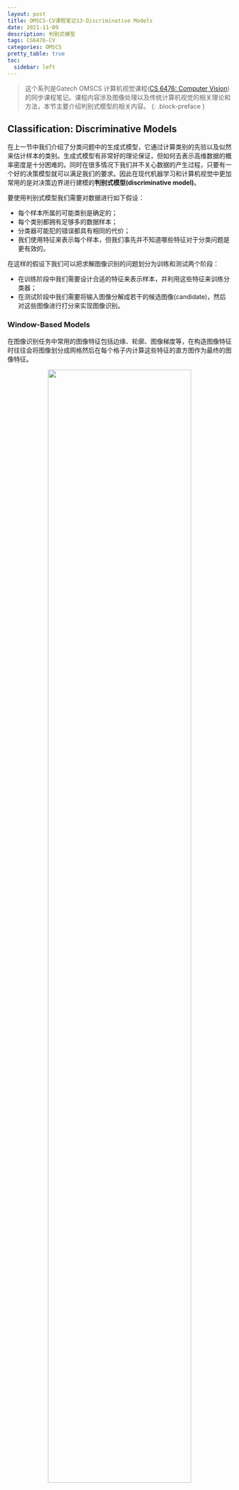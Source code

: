 ```yaml
---
layout: post
title: OMSCS-CV课程笔记13-Discriminative Models
date: 2021-11-09
description: 判别式模型
tags: CS6476-CV
categories: OMSCS
pretty_table: true
toc:
  sidebar: left
---
```



> 这个系列是Gatech OMSCS 计算机视觉课程([CS 6476: Computer Vision](https://omscs.gatech.edu/cs-6476-computer-vision))的同步课程笔记。课程内容涉及图像处理以及传统计算机视觉的相关理论和方法，本节主要介绍判别式模型的相关内容。
{: .block-preface }


## Classification: Discriminative Models

在上一节中我们介绍了分类问题中的生成式模型，它通过计算类别的先验以及似然来估计样本的类别。生成式模型有非常好的理论保证，但如何去表示高维数据的概率密度是十分困难的。同时在很多情况下我们并不关心数据的产生过程，只要有一个好的决策模型就可以满足我们的要求。因此在现代机器学习和计算机视觉中更加常用的是对决策边界进行建模的**判别式模型(discriminative model)**。

要使用判别式模型我们需要对数据进行如下假设：

- 每个样本所属的可能类别是确定的；
- 每个类别都拥有足够多的数据样本；
- 分类器可能犯的错误都具有相同的代价；
- 我们使用特征来表示每个样本，但我们事先并不知道哪些特征对于分类问题是更有效的。

在这样的假设下我们可以把求解图像识别的问题划分为训练和测试两个阶段：

- 在训练阶段中我们需要设计合适的特征来表示样本，并利用这些特征来训练分类器；
- 在测试阶段中我们需要将输入图像分解成若干的候选图像(candidate)，然后对这些图像进行打分来实现图像识别。

### Window-Based Models

在图像识别任务中常用的图像特征包括边缘、轮廓、图像梯度等，在构造图像特征时往往会将图像划分成网格然后在每个格子内计算这些特征的直方图作为最终的图像特征。

<div align=center>
<img src="https://i.imgur.com/yYwRoKH.png" width="80%">
</div>

以车辆检测为例，我们需要使用这些图像特征训练一个二元分类器来回答输入图像是否是一辆汽车。

<div align=center>
<img src="https://i.imgur.com/sh7SbyV.png" width="80%">
<img src="https://i.imgur.com/yqyBkUo.png" width="80%">
</div>

当模型训练好后，我们就可以在图像上进行滑窗来检测出图像中车汽车的位置。

<div align=center>
<img src="https://i.imgur.com/8gI2u1z.png" width="80%">
</div>

在计算机视觉中常用的分类模型如下：

<div align=center>
<img src="https://i.imgur.com/z0s2Y9O.png" width="80%">
</div>

## Boosting and Face Detection

### Boosting: Intuition

Boosting是一种常用的集成学习模型，它的基本思想是将一系列**弱学习器(weak learner)**组合到一起形成一个强大的模型。在训练过程中，boosting会提高当前学习器分类错误的样本权重从而在下一轮训练中更加关注这些错误的样本：

<div align=center>
<img src="https://i.imgur.com/lmUv2Ry.png" width="40%">
<img src="https://i.imgur.com/SofYVOc.png" width="40%">
</div>

<div align=center>
<img src="https://i.imgur.com/xrfsjLp.png" width="40%">
<img src="https://i.imgur.com/j158nFe.png" width="40%">
</div>

<div align=center>
<img src="https://i.imgur.com/JJViXfo.png" width="40%">
</div>

当训练完成时，最终的模型即为全部弱学习器的线性组合。每个学习器的权重则取决于所使用的boosting算法，如Adaboost中会根据分类器的错误率来调节弱学习器的权重，错误率越低则权重越大。

<div align=center>
<img src="https://i.imgur.com/UdSjdAl.png" width="60%">
</div>

### Viola-Jones Face Detector

Boosting在计算机视觉中的经典应用是Viola-Jones人脸检测算法，它的基本思想是使用一系列方块形滤波器构造出人脸的特征并训练出一个二分类模型进行人脸检测。

<div align=center>
<img src="https://i.imgur.com/uZtQgJ1.png" width="80%">
</div>

在原始论文中检测窗口固定为$$24 \times 24$$，根据滤波器的位置、尺寸和形状总共有超过180,000种可能的特征(滤波器)。

<div align=center>
<img src="https://i.imgur.com/6AhjIQq.png" width="60%">
</div>

然后使用Adaboost算法来训练人脸分类器，其中每个弱学习器只在几个少量的特征上进行分类，即每个学习器都只选择当前最有效的特征进行学习。

<div align=center>
<img src="https://i.imgur.com/TFYT6FB.png" width="60%">
</div>

同时在实践中还发现图像中大部分位置都不是人脸，因此为了提高效率Viola-Jones人脸检测算法还设计了一个**级联分类器(cascade classifier)**来过滤掉图像中非人脸的部分。它的思想是将一系列分类器串联起来，当输入窗口图像被当前分类器划分为负样本时直接拒绝它，换句话说只有通过所有分类器的窗口才是人脸。

<div align=center>
<img src="https://i.imgur.com/ZSj1WK3.png" width="60%">
</div>

Viola-Jones人脸检测算法的基本框架如下：

<div align=center>
<img src="https://i.imgur.com/zEzL6s8.png" width="80%">
</div>

Viola-Jones人脸检测算法是第一个大规模应用的人脸检测算法，一些检测结果如下：

<div align=center>
<img src="https://i.imgur.com/awv2J1G.png" width="80%">
</div>

## Support Vector Machines

### Linear Classifiers

**支持向量机(support vector machines, SVM)**是计算机视觉中另一种非常常用的分类模型。它的基本思想是寻找一条直线(超平面)将正负两类样本进行分隔，同时使得样本到这条直线的**间隔(margin)**尽可能大。

<div align=center>
<img src="https://i.imgur.com/HOupgMR.png" width="40%">
</div>

假设超平面方程为$$y = w^T x + b$$，正负两类样本到超平面的间隔为1。则对于任意样本$$x_i$$有：

$$
y_i (w^T x_i + b) \geq 1
$$

其中取等号的样本称为**支持向量(support vector)**。

<div align=center>
<img src="https://i.imgur.com/mSvIyfF.png" width="50%">
</div>

对于任意样本$$x_i$$，它到超平面的距离为：

$$
\frac{\Vert w^T x_i + b \Vert}{\Vert w \Vert}
$$

显然正负两侧支持向量的距离为：

$$
M = \bigg\vert \frac{1}{\Vert w \Vert} - \frac{-1}{\Vert w \Vert} \bigg\vert = \frac{2}{\Vert w \Vert}
$$

我们希望能够最大化这个距离$$M$$，因此可以得到约束优化问题：

$$
\begin{aligned}
\max \ \ & \frac{2}{\Vert w \Vert} \\
\text{s.t.} \  \ & y_i (w^T x_i + b) \geq 1
\end{aligned}
$$

更常见的形式为：

$$
\begin{aligned}
\min \ \ & \frac{1}{2} w^T w \\
\text{s.t.} \  \ & y_i (w^T x_i + b) \geq 1
\end{aligned}
$$

可以证明上式定义的约束优化问题其解的形式为：

$$
w = \sum_i \alpha_i y_i x_i
$$

且系数$$\alpha_i$$仅在支持向量位置有非0值。对应的截距项$$b$$可通过带入支持向量$$x_i$$进行求解：

$$
b = y_i - w^T x_i
$$

这说明我们只需要记录少量的几个支持向量和对应的系数就可以表示整个SVM模型。当我们需要进行分类时，数据$$x$$的类别为：

$$
\begin{aligned}
f(x) &= \text{sign} (w^T x + b) \\
&= \text{sign} (\sum_i \alpha_i y_i x_i \cdot x + b)
\end{aligned}
$$

### Non-Linear SVM

SVM的一个主要的限制是它要求训练数据必须是线性可分的，当数据不满足这个条件时显然SVM无法得到正确的解。在这种情况下一般会考虑将数据映射到更高维使得原本线性不可分的数据在高维空间中变得可分。

<div align=center>
<img src="https://i.imgur.com/NCxoYOa.png" width="50%">
</div>

<div align=center>
<img src="https://i.imgur.com/P79ksfL.png" width="70%">
</div>

显式地将数据映射到高维再训练SVM往往会极大地提高训练成本，实践中更常见的方法是使用**核函数(kernel function)**来进行处理。它的基本思想是在低维空间中利用核函数来表示高维空间中的内积：

$$
K(x_i, x_j) = \phi(x_i) \cdot \phi(x_j)
$$

实际上使用核函数的SVM与线性SVM并没有很大的差异，我们只需要将线性SVM所有的内积计算替换成核函数即可。比如说此时的分类模型可以表达为：

$$
f(x) = \text{sign} (\sum_i \alpha_i y_i K(x_i, x) + b)
$$

在实践中最常用的核函数是RBF核：

$$
K(x_i, x_j) = \exp \bigg\{ -\frac{\Vert x_i - x_j \Vert^2}{2 \sigma^2} \bigg\}
$$

同时可以证明RBF核等价于无穷维向量的内积：

$$
\exp \bigg\{ -\frac{1}{2} \Vert x - x' \Vert^2 \bigg\} = \sum_{i=1}^\infty \frac{(x^T x')^i}{i!} \exp \bigg \{ -\frac{1}{2} \Vert x \Vert^2 \bigg \} \exp \bigg \{ -\frac{1}{2} \Vert x' \Vert^2 \bigg \}
$$

### Multi-Class SVMs

需要说明的是SVM是定义在二分类问题上的分类器，它不能直接处理多分类的问题。使用SVM来处理多分类问题一般有两种策略：

- 对每个类别训练一个二分类SVM，此时把其他类别的样本都视为负样本，这种方式称为**one vs. all**
- 将所有类别进行组合，对每个类别组合对训练一个二分类SVM，这种方式称为**one vs. one**

最后这里简单总结一下SVM的优点和缺点，SVM的优点包括：

- 实践中有非常多现成的实现，一般不需要从头开始编写；
- 使用核函数的SVM非常强大，可以处理各种非线性的分类问题；
- 通常情况下数据集上只会有少量的支持向量，这使得SVM在测试阶段有非常好的性能；
- 即使数据集很小，SVM也往往会有很好的表现。

相对的，SVM的缺点包括：

- SVM无法直接处理多分类问题，必须要借助二分类来进行处理；
- 选择核函数时往往需要进行不断地调试才能取得比较好的效果；
- SVM的训练过程往往需要耗费大量的计算资源。

## Bag of Visual Words

本节最后我们来介绍一些**词袋模型(bag of words)**。词袋模型是文本处理中的一种常见方法，我们统计文本中的单词出现的频率然后构造出这些单词的直方图。对于内容相似的文本可以假定它们的单词直方图是相似的，因此我们就可以把这种直方图作为特征来训练机器学习模型。而在计算机视觉中我们可以利用相同的思想，把图像特征或是一些特定的区域视为"单词"，然后通过统计图像上这些"单词"的直方图来表示整个图片。

<div align=center>
<img src="https://i.imgur.com/PlTqpaH.png" width="80%">
</div>

<div align=center>
<img src="https://i.imgur.com/FnUA4EW.png" width="80%">
</div>

显然在图像上使用词袋模型的难点在于如何计算图像中"单词"出现的频率，这个可以通过计算图像的相似性来实现：

<div align=center>
<img src="https://i.imgur.com/w30vDMs.png" width="80%">
</div>

## Reference

- [Wikipedia: AdaBoost](https://en.wikipedia.org/wiki/AdaBoost)
- [Wikipedia: Viola–Jones object detection framework](https://en.wikipedia.org/wiki/Viola%E2%80%93Jones_object_detection_framework)
- 第7章：支持向量机，统计学习方法（第2版）
- [Wikipedia: Support-vector machine](https://en.wikipedia.org/wiki/Support-vector_machine)
- [Wikipedia: Karush–Kuhn–Tucker conditions](https://en.wikipedia.org/wiki/Karush%E2%80%93Kuhn%E2%80%93Tucker_conditions)